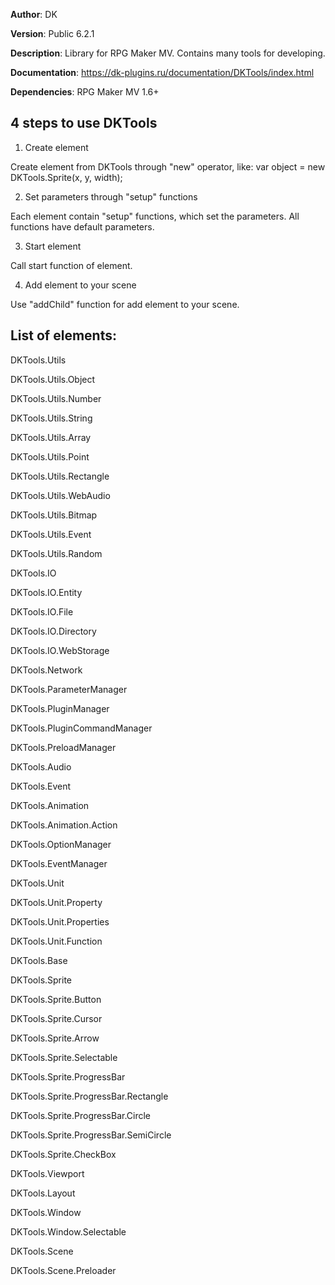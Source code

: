 **Author**: DK

**Version**: Public 6.2.1
 
**Description**: Library for RPG Maker MV. Contains many tools for developing.

**Documentation**: https://dk-plugins.ru/documentation/DKTools/index.html

**Dependencies**: RPG Maker MV 1.6+
 
## **4 steps to use DKTools**
1. Create element

Create element from DKTools through "new" operator, like: var object = new DKTools.Sprite(x, y, width);
 
2. Set parameters through "setup" functions

Each element contain "setup" functions, which set the parameters. All functions have default parameters.
 
3. Start element

Call start function of element.
 
4. Add element to your scene

Use "addChild" function for add element to your scene.
 
## **List of elements:**
DKTools.Utils

DKTools.Utils.Object

DKTools.Utils.Number

DKTools.Utils.String

DKTools.Utils.Array

DKTools.Utils.Point

DKTools.Utils.Rectangle

DKTools.Utils.WebAudio

DKTools.Utils.Bitmap

DKTools.Utils.Event

DKTools.Utils.Random

DKTools.IO

DKTools.IO.Entity

DKTools.IO.File

DKTools.IO.Directory

DKTools.IO.WebStorage

DKTools.Network

DKTools.ParameterManager

DKTools.PluginManager

DKTools.PluginCommandManager

DKTools.PreloadManager

DKTools.Audio

DKTools.Event

DKTools.Animation

DKTools.Animation.Action

DKTools.OptionManager

DKTools.EventManager

DKTools.Unit

DKTools.Unit.Property

DKTools.Unit.Properties

DKTools.Unit.Function

DKTools.Base

DKTools.Sprite

DKTools.Sprite.Button

DKTools.Sprite.Cursor

DKTools.Sprite.Arrow

DKTools.Sprite.Selectable

DKTools.Sprite.ProgressBar

DKTools.Sprite.ProgressBar.Rectangle

DKTools.Sprite.ProgressBar.Circle

DKTools.Sprite.ProgressBar.SemiCircle

DKTools.Sprite.CheckBox

DKTools.Viewport

DKTools.Layout

DKTools.Window

DKTools.Window.Selectable

DKTools.Scene

DKTools.Scene.Preloader